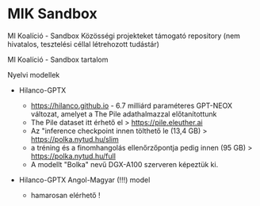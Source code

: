# MIK Sandbox
MI Koalíció - Sandbox
Közösségi projekteket támogató repository
(nem hivatalos, tesztelési céllal létrehozott tudástár)


MI Koalíció - Sandbox tartalom

Nyelvi modellek
- Hilanco-GPTX
   - https://hilanco.github.io - 6.7 milliárd paraméteres GPT-NEOX változat, amelyet a The Pile adathalmazzal előtanítottunk
   - The Pile dataset itt érhető el > https://pile.eleuther.ai
   - Az "inference checkpoint innen tölthető le (13,4 GB) > https://polka.nytud.hu/slim
   - a tréning és a finomhangolás ellenőrzőpontja pedig innen (95 GB) > https://polka.nytud.hu/full
   - A modellt "Bolka" nevű DGX-A100 szerveren képeztük ki.

- Hilanco-GPTX Angol-Magyar (!!!) model
   - hamarosan elérhető !

